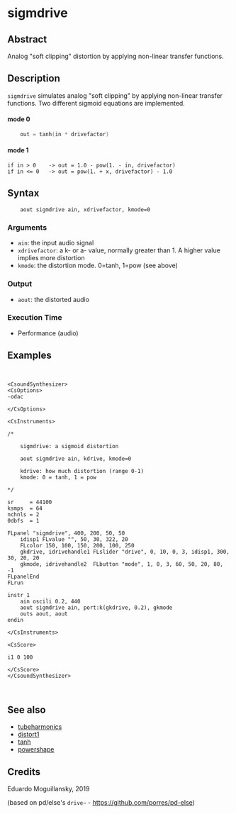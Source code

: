 # sigmdrive

## Abstract

Analog "soft clipping" distortion by applying non-linear transfer functions.

## Description

`sigmdrive` simulates analog "soft clipping" by applying non-linear transfer functions. Two
different sigmoid equations are implemented.

#### mode 0

```c
    out = tanh(in * drivefactor)
```

#### mode 1


    if in > 0    -> out = 1.0 - pow(1. - in, drivefactor)
    if in <= 0   -> out = pow(1. + x, drivefactor) - 1.0


## Syntax

```csound
    aout sigmdrive ain, xdrivefactor, kmode=0
```
    
### Arguments

* `ain`: the input audio signal
* `xdrivefactor`: a k- or a- value, normally greater than 1. A higher value implies more distortion
* `kmode`: the distortion mode. 0=tanh, 1=pow (see above)

### Output

* `aout`: the distorted audio

### Execution Time

* Performance (audio)

## Examples

```csound


<CsoundSynthesizer>
<CsOptions>
-odac           
   
</CsOptions>

<CsInstruments>

/* 

    sigmdrive: a sigmoid distortion

    aout sigmdrive ain, kdrive, kmode=0

    kdrive: how much distortion (range 0-1)
    kmode: 0 = tanh, 1 = pow
    
*/

sr     = 44100
ksmps  = 64
nchnls = 2
0dbfs  = 1

FLpanel "sigmdrive", 400, 200, 50, 50
	idisp1 FLvalue "", 50, 30, 322, 20
	FLcolor 150, 100, 150, 200, 100, 250
	gkdrive, idrivehandle1 FLslider "drive", 0, 10, 0, 3, idisp1, 300, 30, 20, 20
	gkmode, idrivehandle2  FLbutton "mode", 1, 0, 3, 60, 50, 20, 80, -1
FLpanelEnd
FLrun

instr 1
	ain oscili 0.2, 440
	aout sigmdrive ain, port:k(gkdrive, 0.2), gkmode
	outs aout, aout
endin

</CsInstruments>

<CsScore>

i1 0 100

</CsScore>
</CsoundSynthesizer>



```


## See also

* [tubeharmonics](tubeharmonics.md)
* [distort1](https://csound.com/docs/manual/chuap.html)
* [tanh](https://csound.com/docs/manual/tanh.html)
* [powershape](https://csound.com/docs/manual/powershape.html)

## Credits

Eduardo Moguillansky, 2019

(based on pd/else's `drive~` - https://github.com/porres/pd-else)
